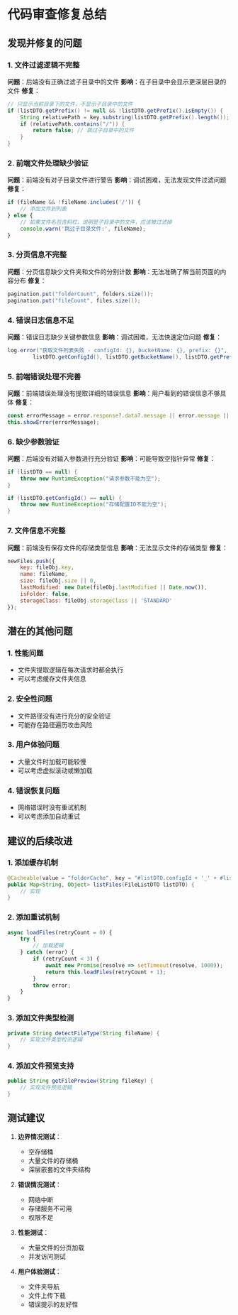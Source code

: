 # 代码审查修复总结

## 发现并修复的问题

### 1. **文件过滤逻辑不完整**

**问题**：后端没有正确过滤子目录中的文件
**影响**：在子目录中会显示更深层目录的文件
**修复**：
```java
// 只显示当前目录下的文件，不显示子目录中的文件
if (listDTO.getPrefix() != null && !listDTO.getPrefix().isEmpty()) {
    String relativePath = key.substring(listDTO.getPrefix().length());
    if (relativePath.contains("/")) {
        return false; // 跳过子目录中的文件
    }
}
```

### 2. **前端文件处理缺少验证**

**问题**：前端没有对子目录文件进行警告
**影响**：调试困难，无法发现文件过滤问题
**修复**：
```javascript
if (fileName && !fileName.includes('/')) {
    // 添加文件到列表
} else {
    // 如果文件名包含斜杠，说明是子目录中的文件，应该被过滤掉
    console.warn('跳过子目录文件:', fileName);
}
```

### 3. **分页信息不完整**

**问题**：分页信息缺少文件夹和文件的分别计数
**影响**：无法准确了解当前页面的内容分布
**修复**：
```java
pagination.put("folderCount", folders.size());
pagination.put("fileCount", files.size());
```

### 4. **错误日志信息不足**

**问题**：错误日志缺少关键参数信息
**影响**：调试困难，无法快速定位问题
**修复**：
```java
log.error("获取文件列表失败 - configId: {}, bucketName: {}, prefix: {}", 
        listDTO.getConfigId(), listDTO.getBucketName(), listDTO.getPrefix(), e);
```

### 5. **前端错误处理不完善**

**问题**：前端错误处理没有提取详细的错误信息
**影响**：用户看到的错误信息不够具体
**修复**：
```javascript
const errorMessage = error.response?.data?.message || error.message || '加载文件列表失败';
this.showError(errorMessage);
```

### 6. **缺少参数验证**

**问题**：后端没有对输入参数进行充分验证
**影响**：可能导致空指针异常
**修复**：
```java
if (listDTO == null) {
    throw new RuntimeException("请求参数不能为空");
}

if (listDTO.getConfigId() == null) {
    throw new RuntimeException("存储配置ID不能为空");
}
```

### 7. **文件信息不完整**

**问题**：前端没有保存文件的存储类型信息
**影响**：无法显示文件的存储类型
**修复**：
```javascript
newFiles.push({
    key: fileObj.key,
    name: fileName,
    size: fileObj.size || 0,
    lastModified: new Date(fileObj.lastModified || Date.now()),
    isFolder: false,
    storageClass: fileObj.storageClass || 'STANDARD'
});
```

## 潜在的其他问题

### 1. **性能问题**
- 文件夹提取逻辑在每次请求时都会执行
- 可以考虑缓存文件夹信息

### 2. **安全性问题**
- 文件路径没有进行充分的安全验证
- 可能存在路径遍历攻击风险

### 3. **用户体验问题**
- 大量文件时加载可能较慢
- 可以考虑虚拟滚动或懒加载

### 4. **错误恢复问题**
- 网络错误时没有重试机制
- 可以考虑添加自动重试

## 建议的后续改进

### 1. **添加缓存机制**
```java
@Cacheable(value = "folderCache", key = "#listDTO.configId + '_' + #listDTO.bucketName + '_' + #listDTO.prefix")
public Map<String, Object> listFiles(FileListDTO listDTO) {
    // 实现
}
```

### 2. **添加重试机制**
```javascript
async loadFiles(retryCount = 0) {
    try {
        // 加载逻辑
    } catch (error) {
        if (retryCount < 3) {
            await new Promise(resolve => setTimeout(resolve, 1000));
            return this.loadFiles(retryCount + 1);
        }
        throw error;
    }
}
```

### 3. **添加文件类型检测**
```java
private String detectFileType(String fileName) {
    // 实现文件类型检测逻辑
}
```

### 4. **添加文件预览支持**
```java
public String getFilePreview(String fileKey) {
    // 实现文件预览逻辑
}
```

## 测试建议

1. **边界情况测试**：
   - 空存储桶
   - 大量文件的存储桶
   - 深层嵌套的文件夹结构

2. **错误情况测试**：
   - 网络中断
   - 存储服务不可用
   - 权限不足

3. **性能测试**：
   - 大量文件的分页加载
   - 并发访问测试

4. **用户体验测试**：
   - 文件夹导航
   - 文件上传下载
   - 错误提示的友好性 